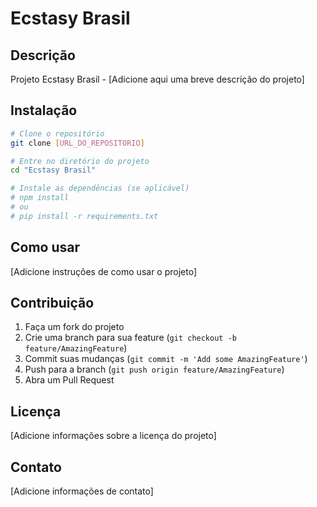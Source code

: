 # Ecstasy Brasil

## Descrição
Projeto Ecstasy Brasil - [Adicione aqui uma breve descrição do projeto]

## Instalação
```bash
# Clone o repositório
git clone [URL_DO_REPOSITORIO]

# Entre no diretório do projeto
cd "Ecstasy Brasil"

# Instale as dependências (se aplicável)
# npm install
# ou
# pip install -r requirements.txt
```

## Como usar
[Adicione instruções de como usar o projeto]

## Contribuição
1. Faça um fork do projeto
2. Crie uma branch para sua feature (`git checkout -b feature/AmazingFeature`)
3. Commit suas mudanças (`git commit -m 'Add some AmazingFeature'`)
4. Push para a branch (`git push origin feature/AmazingFeature`)
5. Abra um Pull Request

## Licença
[Adicione informações sobre a licença do projeto]

## Contato
[Adicione informações de contato]